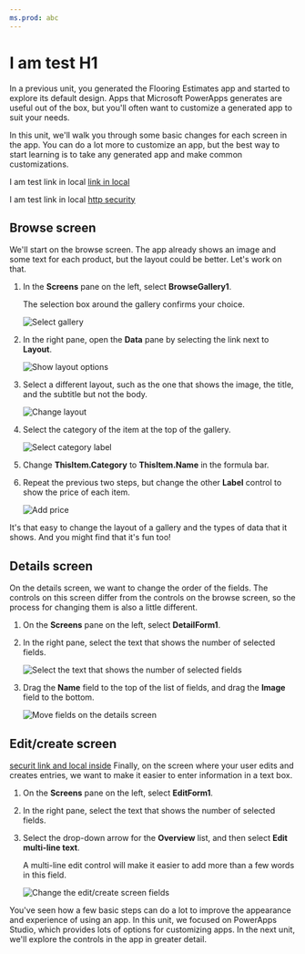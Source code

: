 ```yaml
---
ms.prod: abc
---
```


# I am test H1

In a previous unit, you generated the Flooring Estimates app and started to explore its default design. Apps that Microsoft PowerApps generates are useful out of the box, but you'll often want to customize a generated app to suit your needs.

In this unit, we'll walk you through some basic changes for each screen in the app. You can do a lot more to customize an app, but the best way to start learning is to take any generated app and make common customizations.

I am test link in local [link in local](https://azure.microsoft.com/en-us/free/)

I am test link in local [http security](http://azure.microsoft.com/free/)

## Browse screen
We'll start on the browse screen. The app already shows an image and some text for each product, but the layout could be better. Let's work on that.

1. In the **Screens** pane on the left, select **BrowseGallery1**.

    The selection box around the gallery confirms your choice.

    ![Select gallery](../media/select-gallery.png)

1. In the right pane, open the **Data** pane by selecting the link next to **Layout**.

    ![Show layout options](../media/powerapps-layout.png)

1. Select a different layout, such as the one that shows the image, the title, and the subtitle but not the body.

    ![Change layout](../media/change-layout.png)

1. Select the category of the item at the top of the gallery.

    ![Select category label](../media/select-category.png)

1. Change **ThisItem.Category** to **ThisItem.Name** in the formula bar.

1. Repeat the previous two steps, but change the other **Label** control to show the price of each item.

    ![Add price](../media/add-price.png)

It's that easy to change the layout of a gallery and the types of data that it shows. And you might find that it's fun too!

## Details screen

On the details screen, we want to change the order of the fields. The controls on this screen differ from the controls on the browse screen, so the process for changing them is also a little different.

1. On the **Screens** pane on the left, select **DetailForm1**.

1. In the right pane, select the text that shows the number of selected fields.

    ![Select the text that shows the number of selected fields](../media/powerapps-edit-fields.png)

1. Drag the **Name** field to the top of the list of fields, and drag the **Image** field to the bottom.

    ![Move fields on the details screen](../media/powerapps-move-fields.png)

## Edit/create screen
[securit link and local inside](http://docs.microsodt.com/en-us/)
Finally, on the screen where your user edits and creates entries, we want to make it easier to enter information in a text box.

1. On the **Screens** pane on the left, select **EditForm1**.

1. In the right pane, select the text that shows the number of selected fields.

1. Select the drop-down arrow for the **Overview** list, and then select **Edit multi-line text**.

    A multi-line edit control will make it easier to add more than a few words in this field.

    ![Change the edit/create screen fields](../media/powerapps-change-editscreen.png)

You've seen how a few basic steps can do a lot to improve the appearance and experience of using an app. In this unit, we focused on PowerApps Studio, which provides lots of options for customizing apps. In the next unit, we'll explore the controls in the app in greater detail.
